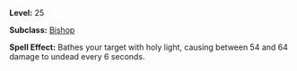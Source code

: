 <!-- TITLE: Spell: Sermon Of The Righteous -->
<!-- SUBTITLE:  -->

**Level:** 25

**Subclass:** [Bishop](bishop)

**Spell Effect:** Bathes your target with holy light, causing between 54 and 64 damage to undead every 6 seconds.